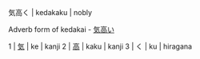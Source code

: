 気高く | kedakaku | nobly

Adverb form of kedakai - [気高い](http://localhost:4567/気高い)

1 | [気](http://localhost:4567/気) | ke | kanji
2 | [高](http://localhost:4567/高) | kaku | kanji
3 | く | ku | hiragana
